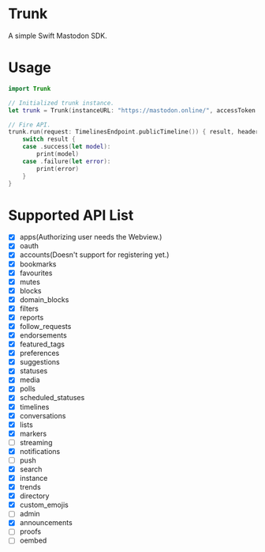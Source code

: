 # Trunk

A simple Swift Mastodon SDK.

# Usage
```swift
import Trunk

// Initialized trunk instance.
let trunk = Trunk(instanceURL: "https://mastodon.online/", accessToken: "<accessToken>")

// Fire API.
trunk.run(request: TimelinesEndpoint.publicTimeline()) { result, headers in
    switch result {
    case .success(let model):
        print(model)
    case .failure(let error):
        print(error)
    }
}
```
# Supported API List

- [x] apps(Authorizing user needs the Webview.)
- [x] oauth
- [x] accounts(Doesn't support for registering yet.)
- [x] bookmarks
- [x] favourites
- [x] mutes
- [x] blocks
- [x] domain_blocks
- [x] filters
- [x] reports
- [x] follow_requests
- [x] endorsements
- [x] featured_tags
- [x] preferences
- [x] suggestions
- [x] statuses
- [x] media
- [x] polls
- [x] scheduled_statuses
- [x] timelines
- [x] conversations
- [x] lists
- [x] markers
- [ ] streaming
- [x] notifications
- [ ] push
- [x] search
- [x] instance
- [x] trends
- [x] directory
- [x] custom_emojis
- [ ] admin
- [x] announcements
- [ ] proofs
- [ ] oembed
